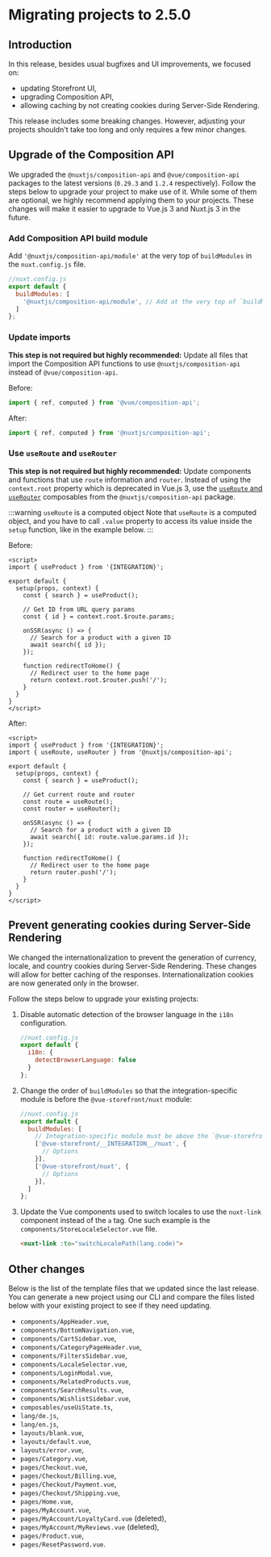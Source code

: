 # Migrating projects to 2.5.0

## Introduction

In this release, besides usual bugfixes and UI improvements, we focused on:

* updating Storefront UI,
* upgrading Composition API,
* allowing caching by not creating cookies during Server-Side Rendering.

This release includes some breaking changes. However, adjusting your projects shouldn't take too long and only requires a few minor changes.

## Upgrade of the Composition API

We upgraded the `@nuxtjs/composition-api` and `@vue/composition-api` packages to the latest versions (`0.29.3` and `1.2.4` respectively). Follow the steps below to upgrade your project to make use of it. While some of them are optional, we highly recommend applying them to your projects. These changes will make it easier to upgrade to Vue.js 3 and Nuxt.js 3 in the future.

### Add Composition API build module

Add `'@nuxtjs/composition-api/module'` at the very top of `buildModules` in the `nuxt.config.js` file.

```javascript
//nuxt.config.js
export default {
  buildModules: [
    '@nuxtjs/composition-api/module', // Add at the very top of `buildModules`
  ]
};
```

### Update imports

**This step is not required but highly recommended:** Update all files that import the Composition API functions to use `@nuxtjs/composition-api` instead of `@vue/composition-api`.

Before:
```javascript
import { ref, computed } from '@vue/composition-api';
```

After:
```javascript
import { ref, computed } from '@nuxtjs/composition-api';
```

### Use `useRoute` and `useRouter`

**This step is not required but highly recommended:** Update components and functions that use `route` information and `router`. Instead of using the `context.root` property which is deprecated in Vue.js 3, use the [`useRoute` and `useRouter`](https://composition-api.nuxtjs.org/packages/routes) composables from the `@nuxtjs/composition-api` package.

:::warning `useRoute` is a computed object
Note that `useRoute` is a computed object, and you have to call `.value` property to access its value inside the `setup` function, like in the example below.
:::

Before:

```vue{9,13,18}
<script>
import { useProduct } from '{INTEGRATION}';

export default {
  setup(props, context) {
    const { search } = useProduct();

    // Get ID from URL query params
    const { id } = context.root.$route.params;

    onSSR(async () => {
      // Search for a product with a given ID
      await search({ id });
    });

    function redirectToHome() {
      // Redirect user to the home page
      return context.root.$router.push('/');
    }
  }
}
</script>
```

After:

```vue{3,10-11,15,20}
<script>
import { useProduct } from '{INTEGRATION}';
import { useRoute, useRouter } from '@nuxtjs/composition-api';

export default {
  setup(props, context) {
    const { search } = useProduct();

    // Get current route and router
    const route = useRoute();
    const router = useRouter();

    onSSR(async () => {
      // Search for a product with a given ID
      await search({ id: route.value.params.id });
    });

    function redirectToHome() {
      // Redirect user to the home page
      return router.push('/');
    }
  }
}
</script>
```

## Prevent generating cookies during Server-Side Rendering

We changed the internationalization to prevent the generation of currency, locale, and country cookies during Server-Side Rendering. These changes will allow for better caching of the responses. Internationalization cookies are now generated only in the browser.

Follow the steps below to upgrade your existing projects:

1. Disable automatic detection of the browser language in the `i18n` configuration.

    ```javascript
    //nuxt.config.js
    export default {
      i18n: {
        detectBrowserLanguage: false
      }
    };
    ```
2. Change the order of `buildModules` so that the integration-specific module is before the `@vue-storefront/nuxt` module:

    ```javascript
    //nuxt.config.js
    export default {
      buildModules: [
        // Integration-specific module must be above the `@vue-storefront/nuxt` module
        ['@vue-storefront/__INTEGRATION__/nuxt', {
          // Options
        }],
        ['@vue-storefront/nuxt', {
          // Options
        }],
      ]
    };
    ```

3. Update the Vue components used to switch locales to use the `nuxt-link` component instead of the `a` tag. One such example is the `components/StoreLocaleSelector.vue` file.

    ```html
    <nuxt-link :to="switchLocalePath(lang.code)">
    ```

## Other changes

Below is the list of the template files that we updated since the last release. You can generate a new project using our CLI and compare the files listed below with your existing project to see if they need updating.

- `components/AppHeader.vue`,
- `components/BottomNavigation.vue`,
- `components/CartSidebar.vue`,
- `components/CategoryPageHeader.vue`,
- `components/FiltersSidebar.vue`,
- `components/LocaleSelector.vue`,
- `components/LoginModal.vue`,
- `components/RelatedProducts.vue`,
- `components/SearchResults.vue`,
- `components/WishlistSidebar.vue`,
- `composables/useUiState.ts`,
- `lang/de.js`,
- `lang/en.js`,
- `layouts/blank.vue`,
- `layouts/default.vue`,
- `layouts/error.vue`,
- `pages/Category.vue`,
- `pages/Checkout.vue`,
- `pages/Checkout/Billing.vue`,
- `pages/Checkout/Payment.vue`,
- `pages/Checkout/Shipping.vue`,
- `pages/Home.vue`,
- `pages/MyAccount.vue`,
- `pages/MyAccount/LoyaltyCard.vue` (deleted),
- `pages/MyAccount/MyReviews.vue` (deleted),
- `pages/Product.vue`,
- `pages/ResetPassword.vue`.
